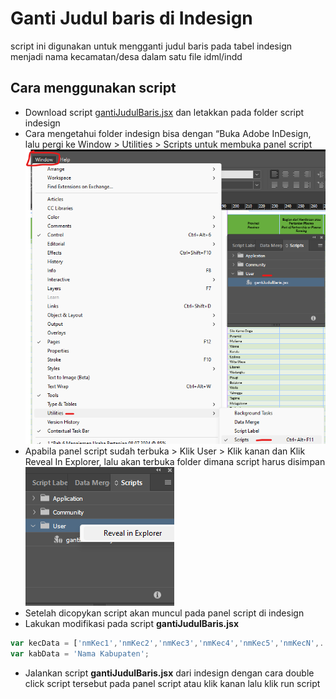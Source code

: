 # Ganti Judul baris di Indesign
script ini digunakan untuk mengganti judul baris pada tabel indesign menjadi nama kecamatan/desa dalam satu file idml/indd 

## Cara menggunakan script
* Download script [gantiJudulBaris.jsx](https://github.com/Rasyidarfan/Indesign-gantiJudulBaris/blob/master/gantiJudulBaris.jsx) dan letakkan pada folder script indesign
* Cara mengetahui folder indesign bisa dengan “Buka Adobe InDesign, lalu pergi ke Window > Utilities > Scripts untuk membuka panel script
![window](https://github.com/Rasyidarfan/Indesign-gantiJudulBaris/blob/master/Screenshot%202024-07-30%20121146.png)
* Apabila panel script sudah terbuka > Klik User > Klik kanan dan Klik Reveal In Explorer, lalu akan terbuka folder dimana script harus disimpan
![reveal](https://github.com/Rasyidarfan/Indesign-gantiJudulBaris/blob/master/Screenshot%202024-07-30%20121256.png)
* Setelah dicopykan script akan muncul pada panel script di indesign
* Lakukan modifikasi pada script **gantiJudulBaris.jsx**
```javascript
var kecData = ['nmKec1','nmKec2','nmKec3','nmKec4','nmKec5','nmKecN',....];
var kabData = 'Nama Kabupaten';
```
* Jalankan script **gantiJudulBaris.jsx** dari indesign dengan cara double click script tersebut pada
panel script atau klik kanan lalu klik run script

